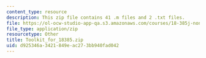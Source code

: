 ```yaml
---
content_type: resource
description: This zip file contains 41 .m files and 2 .txt files.
file: https://ol-ocw-studio-app-qa.s3.amazonaws.com/courses/18-385j-nonlinear-dynamics-and-chaos-fall-2014/d925346a3421849eac273bb940fad042_Toolkit_for_18385.zip
file_type: application/zip
resourcetype: Other
title: Toolkit_for_18385.zip
uid: d925346a-3421-849e-ac27-3bb940fad042
---
```

